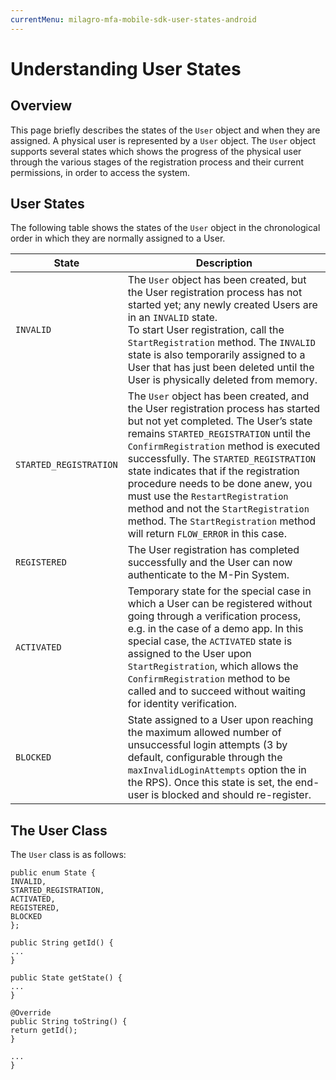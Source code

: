 ```yaml
---
currentMenu: milagro-mfa-mobile-sdk-user-states-android
---
```


# Understanding User States
## Overview
This page briefly describes the states of the `User` object and when they are assigned. A physical user is represented by a `User` object. The `User` object supports several states which shows the progress of the physical user through the various stages of the registration process and their current permissions, in order to access the system.

## User States
The following table shows the states of the `User` object in the chronological order in which they are normally assigned to a User.

|State|Description|
|-----|-----------|
|`INVALID`|The `User` object has been created, but the User registration process has not started yet; any newly created Users are in an `INVALID` state.<br>To start User registration, call the `StartRegistration` method. The `INVALID` state is also temporarily assigned to a User that has just been deleted until the User is physically deleted from memory.|
|`STARTED_REGISTRATION`|The `User` object has been created, and the User registration process has started but not yet completed. The User’s state remains `STARTED_REGISTRATION` until the `ConfirmRegistration` method is executed successfully. The `STARTED_REGISTRATION` state indicates that if the registration procedure needs to be done anew, you must use the `RestartRegistration` method and not the `StartRegistration` method. The `StartRegistration` method will return `FLOW_ERROR` in this case.|
|`REGISTERED`|The User registration has completed successfully and the User can now authenticate to the M-Pin System.|
|`ACTIVATED`|Temporary state for the special case in which a User can be registered without going through a verification process, e.g. in the case of a demo app. In this special case, the `ACTIVATED` state is assigned to the User upon `StartRegistration`, which allows the `ConfirmRegistration` method to be called and to succeed without waiting for identity verification.|
|`BLOCKED`|State assigned to a User upon reaching the maximum allowed number of unsuccessful login attempts (3 by default, configurable through the `maxInvalidLoginAttempts` option the in the RPS). Once this state is set, the end-user is blocked and should re-register.|



## The User Class
The `User` class is as follows:

```
public enum State {
INVALID,
STARTED_REGISTRATION,
ACTIVATED,
REGISTERED,
BLOCKED
};

public String getId() {
...
}

public State getState() {
...
}

@Override
public String toString() {
return getId();
}

...
}
```
